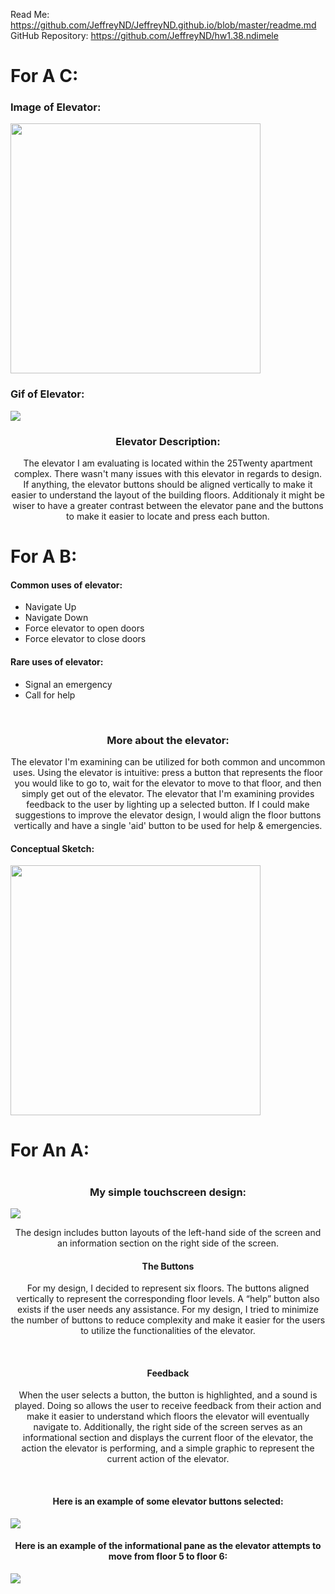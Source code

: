 <!DOCTYPE html>
Read Me: https://github.com/JeffreyND/JeffreyND.github.io/blob/master/readme.md
GitHub Repository: https://github.com/JeffreyND/hw1.38.ndimele

<html>
<body>
<h1> For A C: </h1>

<h3> Image of Elevator: </h3>
<img src="https://github.com/JeffreyND/JeffreyND.github.io/blob/master/hw1/elevator.JPG" width=400 />

<h3> Gif of Elevator: </h3>
<img src="https://github.com/JeffreyND/JeffreyND.github.io/blob/master/hw1/hw1.38.ndimele.gif" />

</br>
<h3 align="center"> Elevator Description: </h3>
<p align="center"> The elevator I am evaluating is located within the 25Twenty apartment complex. 
There wasn't many issues with this elevator in regards to design. If anything, the elevator buttons
should be aligned vertically to make it easier to understand the layout of the building floors.
Additionaly it might be wiser to have a greater contrast between the elevator pane and the buttons to
make it easier to locate and press each button.</p>


<h1> For A B: </h1>
<h4> Common uses of elevator: </h4>
<ul>
  <li> Navigate Up </li>
  <li> Navigate Down </li>
  <li> Force elevator to open doors </li>
  <li> Force elevator to close doors </li>
</ul>

<h4> Rare uses of elevator: </h4>
<ul>
  <li> Signal an emergency </li>
  <li> Call for help </li>
</ul>

</br>
<h3 align="center"> More about the elevator: </h3>
<p align="center"> The elevator I'm examining can be utilized for both common and uncommon uses. 
Using the elevator is intuitive: press a button that represents the floor you would like to go to,
wait for the elevator to move to that floor, and then simply get out of the elevator. The elevator
that I'm examining provides feedback to the user by lighting up a selected button. If I could make
suggestions to improve the elevator design, I would align the floor buttons vertically and have a
single 'aid' button to be used for help & emergencies.</p>

<h4> Conceptual Sketch: </h4>
<img src="https://github.com/JeffreyND/JeffreyND.github.io/blob/master/hw1/sketch.jpg" width=400 />


<h1> For An A: <h1>
<h3 align="center"> My simple touchscreen design: </h3>
<img src="https://github.com/JeffreyND/JeffreyND.github.io/blob/master/hw1/img1.png" align="center" />
<p align="center"> The design includes button layouts of the left-hand side of the screen and an information section on the right side of the screen. </p>
  <h4 align="center"> The Buttons </h4>
  <p align="center"> For my design, I decided to represent six floors. The buttons aligned vertically to represent the corresponding floor levels. A “help” button also exists if the user needs any assistance.
For my design, I tried to minimize the number of buttons to reduce complexity and make it easier for the users to utilize the functionalities of the elevator. </p>
  </br>
  <h4 align="center"> Feedback </h4>
  <p align="center"> When the user selects a button, the button is highlighted, and a sound is played. Doing so allows the user to receive feedback from their action and make it easier to understand which floors the elevator will eventually navigate to. Additionally, the right side of the screen serves as an informational section and displays the current floor of the elevator, the action the elevator is performing, and a simple graphic to represent the current action of the elevator. </p>
  </br>
  <h4 align="center"> Here is an example of some elevator buttons selected: </h4>
  <img src="https://github.com/JeffreyND/JeffreyND.github.io/blob/master/hw1/img2.png" align="center" />
  <h4 align="center"> Here is an example of the informational pane as the elevator attempts to move from floor 5 to floor 6: </h4>
  <img src="https://github.com/JeffreyND/JeffreyND.github.io/blob/master/hw1/img3.png" align="center" />
</body>
</html>
